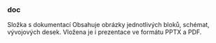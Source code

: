 ### doc
Složka s dokumentací
Obsahuje obrázky jednotlivých bloků, schémat, vývojových desek.
Vložena je i prezentace ve formátu PPTX a PDF.